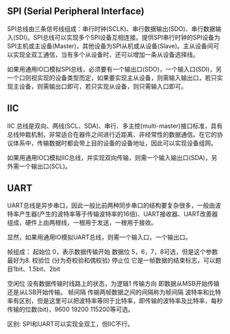 ## SPI (Serial Peripheral Interface)

SPI总线由三条信号线组成：串行时钟(SCLK)、串行数据输出(SDO)、串行数据输入(SDI)。SPI总线可以实现多个SPI设备互相连接。提供SPI串行时钟的SPI设备为SPI主机或主设备(Master)，其他设备为SPI从机或从设备(Slave)。主从设备间可以实现全双工通信，当有多个从设备时，还可以增加一条从设备选择线。

如果用通用IO口模拟SPI总线，必须要有一个输出口(SDO)，一个输入口(SDI)，另一个口则视实现的设备类型而定，如果要实现主从设备，则需输入输出口，若只实现主设备，则需输出口即可，若只实现从设备，则只需输入口即可。


## IIC

IIC 总线是双向、两线(SCL、SDA)、串行、多主控(multi-master)接口标准，具有总线仲裁机制，非常适合在器件之间进行近距离、非经常性的数据通信。在它的协议体系中，传输数据时都会带上目的设备的设备地址，因此可以实现设备组网。

如果用通用IO口模拟IIC总线，并实现双向传输，则需一个输入输出口(SDA)，另外需一个输出口(SCL)。

## UART

UART总线是异步串口，因此一般比前两种同步串口的结构要复杂很多，一般由波特率产生器(产生的波特率等于传输波特率的16倍)、UART接收器、UART改善器组成，硬件上由两根线，一根用于发送，一根用于接收。


显然，如果用通用IO模拟UART总线，则需一个输入口，一个输出口。

帧组成：
起始位 0，表示数据传输开始
数据位 5，6，7，8可选，但是这个参数最好为8.
校验位 (分为奇校验和偶校验)
停止位 它是一帧数据的结束标志，可以题目1bit、1.5bit、2bit

空闲位 没有数据传输时线路上的状态，为逻辑1
传输方向  即数据从MSB开始传输还是从LSB开始传输。
帧间隔 传输两帧数据之间的间隔称为帧间隔
波特率和比特率有区别，但是这里可以把波特率等同于比特率，即传输的波特率及比特率，每秒传输的位数(bit)，9600 19200 115200等可选。



区别:
SPI和UART可以实现全双工，但IIC不行。
